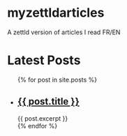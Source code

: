 # myzettldarticles
A zettld version of articles I read FR/EN


<h1>Latest Posts</h1>

<ul>
  {% for post in site.posts %}
    <li>
      <h2><a href="{{ site.github }} {{ post.url }}">{{ post.title }}</a></h2>
      {{ post.excerpt }}
    </li>
  {% endfor %}
</ul>
